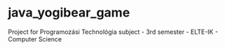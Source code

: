 # java_yogibear_game
Project for Programozási Technológia subject - 3rd semester - ELTE-IK - Computer Science

